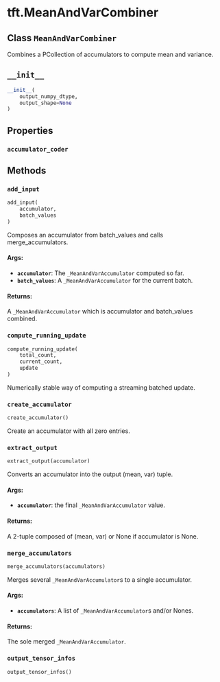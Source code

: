 <div itemscope itemtype="http://developers.google.com/ReferenceObject">
<meta itemprop="name" content="tft.MeanAndVarCombiner" />
<meta itemprop="path" content="Stable" />
<meta itemprop="property" content="accumulator_coder"/>
<meta itemprop="property" content="__init__"/>
<meta itemprop="property" content="add_input"/>
<meta itemprop="property" content="compute_running_update"/>
<meta itemprop="property" content="create_accumulator"/>
<meta itemprop="property" content="extract_output"/>
<meta itemprop="property" content="merge_accumulators"/>
<meta itemprop="property" content="output_tensor_infos"/>
</div>

# tft.MeanAndVarCombiner

## Class `MeanAndVarCombiner`



Combines a PCollection of accumulators to compute mean and variance.

<h2 id="__init__"><code>__init__</code></h2>

``` python
__init__(
    output_numpy_dtype,
    output_shape=None
)
```





## Properties

<h3 id="accumulator_coder"><code>accumulator_coder</code></h3>





## Methods

<h3 id="add_input"><code>add_input</code></h3>

``` python
add_input(
    accumulator,
    batch_values
)
```

Composes an accumulator from batch_values and calls merge_accumulators.

#### Args:

* <b>`accumulator`</b>: The `_MeanAndVarAccumulator` computed so far.
* <b>`batch_values`</b>: A `_MeanAndVarAccumulator` for the current batch.


#### Returns:

A `_MeanAndVarAccumulator` which is accumulator and batch_values combined.

<h3 id="compute_running_update"><code>compute_running_update</code></h3>

``` python
compute_running_update(
    total_count,
    current_count,
    update
)
```

Numerically stable way of computing a streaming batched update.

<h3 id="create_accumulator"><code>create_accumulator</code></h3>

``` python
create_accumulator()
```

Create an accumulator with all zero entries.

<h3 id="extract_output"><code>extract_output</code></h3>

``` python
extract_output(accumulator)
```

Converts an accumulator into the output (mean, var) tuple.

#### Args:

* <b>`accumulator`</b>: the final `_MeanAndVarAccumulator` value.


#### Returns:

A 2-tuple composed of (mean, var) or None if accumulator is None.

<h3 id="merge_accumulators"><code>merge_accumulators</code></h3>

``` python
merge_accumulators(accumulators)
```

Merges several `_MeanAndVarAccumulator`s to a single accumulator.

#### Args:

* <b>`accumulators`</b>: A list of `_MeanAndVarAccumulator`s and/or Nones.


#### Returns:

The sole merged `_MeanAndVarAccumulator`.

<h3 id="output_tensor_infos"><code>output_tensor_infos</code></h3>

``` python
output_tensor_infos()
```





